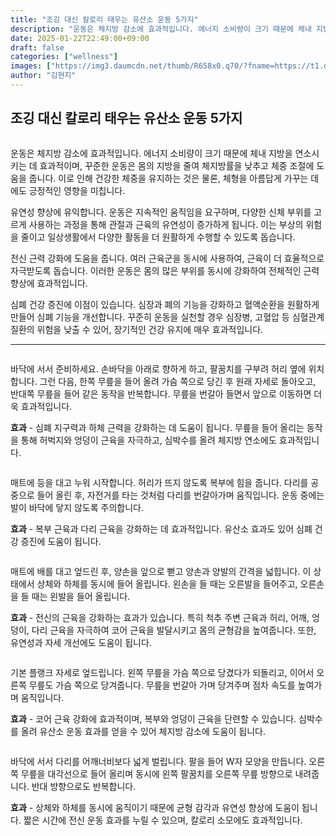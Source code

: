 ```yaml
---
title: "조깅 대신 칼로리 태우는 유산소 운동 5가지"
description: "운동은 체지방 감소에 효과적입니다. 에너지 소비량이 크기 때문에 체내 지방을 연소시키는 데 효과적이며, 꾸준한 운동은 몸의 지방을 줄여 체지방률을 낮추고 체중 조절에 도움을 줍니다. 이로 인해 건강한 체중을 유지하는 것은 물론, 체형을 아름답게 가꾸는 데에도 긍정적인 "
date: 2025-01-22T22:49:00+09:00
draft: false
categories: ["wellness"]
images: ["https://img3.daumcdn.net/thumb/R658x0.q70/?fname=https://t1.daumcdn.net/news/202501/05/tenbody/20250105073022572iqix.jpg", "https://t1.daumcdn.net/news/202501/05/tenbody/20250105073022911imzb.gif", "https://t1.daumcdn.net/news/202501/05/tenbody/20250105073023212opzz.gif", "https://t1.daumcdn.net/news/202501/05/tenbody/20250105073023560bfzs.gif", "https://t1.daumcdn.net/news/202501/05/tenbody/20250105073023869kuuo.gif"]
author: "김현지"
---
```


<h2 >조깅 대신 칼로리 태우는 유산소 운동 5가지</h2> <figure ><img src="https://img3.daumcdn.net/thumb/R658x0.q70/?fname=https://t1.daumcdn.net/news/202501/05/tenbody/20250105073022572iqix.jpg" alt=""/></figure> <p>운동은 체지방 감소에 효과적입니다. 에너지 소비량이 크기 때문에 체내 지방을 연소시키는 데 효과적이며, 꾸준한 운동은 몸의 지방을 줄여 체지방률을 낮추고 체중 조절에 도움을 줍니다. 이로 인해 건강한 체중을 유지하는 것은 물론, 체형을 아름답게 가꾸는 데에도 긍정적인 영향을 미칩니다.</p> <p>유연성 향상에 유익합니다. 운동은 지속적인 움직임을 요구하며, 다양한 신체 부위를 고르게 사용하는 과정을 통해 관절과 근육의 유연성이 증가하게 됩니다. 이는 부상의 위험을 줄이고 일상생활에서 다양한 활동을 더 원활하게 수행할 수 있도록 돕습니다.</p> <p>전신 근력 강화에 도움을 줍니다. 여러 근육군을 동시에 사용하여, 근육이 더 효율적으로 자극받도록 돕습니다. 이러한 운동은 몸의 많은 부위를 동시에 강화하여 전체적인 근력 향상에 효과적입니다.</p> <p>심폐 건강 증진에 이점이 있습니다. 심장과 폐의 기능을 강화하고 혈액순환을 원활하게 만들어 심폐 기능을 개선합니다. 꾸준히 운동을 실천할 경우 심장병, 고혈압 등 심혈관계 질환의 위험을 낮출 수 있어, 장기적인 건강 유지에 매우 효과적입니다.</p> <hr /> <figure ><img src="https://t1.daumcdn.net/news/202501/05/tenbody/20250105073022911imzb.gif" alt=""/></figure> <p>바닥에 서서 준비하세요. 손바닥을 아래로 향하게 하고, 팔꿈치를 구부려 허리 옆에 위치합니다. 그런 다음, 한쪽 무릎을 들어 올려 가슴 쪽으로 당긴 후 원래 자세로 돌아오고, 반대쪽 무릎을 들어 같은 동작을 반복합니다. 무릎을 번갈아 들면서 앞으로 이동하면 더욱 효과적입니다.</p> <p><strong>효과</strong> - 심폐 지구력과 하체 근력을 강화하는 데 도움이 됩니다. 무릎을 들어 올리는 동작을 통해 허벅지와 엉덩이 근육을 자극하고, 심박수를 올려 체지방 연소에도 효과적입니다.</p> <figure ><img src="https://t1.daumcdn.net/news/202501/05/tenbody/20250105073023212opzz.gif" alt=""/></figure> <p>매트에 등을 대고 누워 시작합니다. 허리가 뜨지 않도록 복부에 힘을 줍니다. 다리를 공중으로 들어 올린 후, 자전거를 타는 것처럼 다리를 번갈아가며 움직입니다. 운동 중에는 발이 바닥에 닿지 않도록 주의합니다.</p> <p><strong>효과</strong> - 복부 근육과 다리 근육을 강화하는 데 효과적입니다. 유산소 효과도 있어 심폐 건강 증진에 도움이 됩니다.</p> <figure ><img src="https://t1.daumcdn.net/news/202501/05/tenbody/20250105073023560bfzs.gif" alt=""/></figure> <p>매트에 배를 대고 엎드린 후, 양손을 앞으로 뻗고 양손과 양발의 간격을 넓힙니다. 이 상태에서 상체와 하체를 동시에 들어 올립니다. 왼손을 들 때는 오른발을 들어주고, 오른손을 들 때는 왼발을 들어 올립니다.</p> <p><strong>효과</strong> - 전신의 근육을 강화하는 효과가 있습니다. 특히 척추 주변 근육과 허리, 어깨, 엉덩이, 다리 근육을 자극하여 코어 근육을 발달시키고 몸의 균형감을 높여줍니다. 또한, 유연성과 자세 개선에도 도움이 됩니다.</p> <figure ><img src="https://t1.daumcdn.net/news/202501/05/tenbody/20250105073023869kuuo.gif" alt=""/></figure> <p>기본 플랭크 자세로 엎드립니다. 왼쪽 무릎을 가슴 쪽으로 당겼다가 되돌리고, 이어서 오른쪽 무릎도 가슴 쪽으로 당겨줍니다. 무릎을 번갈아 가며 당겨주며 점차 속도를 높여가며 움직입니다.</p> <p><strong>효과</strong> - 코어 근육 강화에 효과적이며, 복부와 엉덩이 근육을 단련할 수 있습니다. 심박수를 올려 유산소 운동 효과를 얻을 수 있어 체지방 감소에 도움이 됩니다.</p> <figure ><img src="https://t1.daumcdn.net/news/202501/05/tenbody/20250105073024291egyi.gif" alt=""/></figure> <p>바닥에 서서 다리를 어깨너비보다 넓게 벌립니다. 팔을 들어 W자 모양을 만듭니다. 오른쪽 무릎을 대각선으로 들어 올리며 동시에 왼쪽 팔꿈치를 오른쪽 무릎 방향으로 내려줍니다. 반대 방향으로도 반복합니다.</p> <p><strong>효과</strong> - 상체와 하체를 동시에 움직이기 때문에 균형 감각과 유연성 향상에 도움이 됩니다. 짧은 시간에 전신 운동 효과를 누릴 수 있으며, 칼로리 소모에도 효과적입니다.</p>